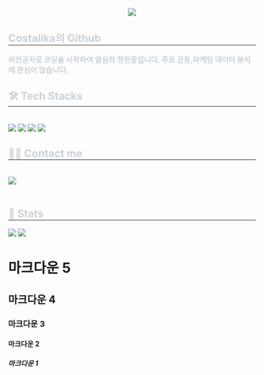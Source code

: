 <div align= "center">
    <img src="https://capsule-render.vercel.app/api?type=waving&color=0a3bff&height=180&text=Costlika&animation=scaleIn&fontColor=64fa00&fontSize=50" />
    </div>
    <div style="text-align: left;"> 
    <h2 style="border-bottom: 1px solid #21262d; color: #c9d1d9;"> Costalika의 Github </h2>  
    <div style="font-weight: 700; font-size: 15px; text-align: left; color: #c9d1d9;"> 비전공자로 코딩을 시작하여 열심히 정진중입니다. 주로 금융,마케팅 데이터 분석에 관심이 많습니다. </div> 
    </div>
    <div style="text-align: left;">
    <h2 style="border-bottom: 1px solid #21262d; color: #c9d1d9;"> 🛠️ Tech Stacks </h2> <br> 
    <div style="margin: ; text-align: left;" "text-align: left;"> <img src="https://img.shields.io/badge/Git-F05032?style=for-the-badge&logo=Git&logoColor=white">
          <img src="https://img.shields.io/badge/Github-181717?style=for-the-badge&logo=Github&logoColor=white">
          <img src="https://img.shields.io/badge/Discord-5865F2?style=for-the-badge&logo=Discord&logoColor=white">
          <img src="https://img.shields.io/badge/Python-3776AB?style=for-the-badge&logo=Python&logoColor=white">
          </div>
    </div>
    <div style="text-align: left;">
    <h2 style="border-bottom: 1px solid #21262d; color: #c9d1d9;"> 🧑‍💻 Contact me </h2> <br> 
    <div style="text-align: left;"> <a href=mailto:yjs52910801@gmail.com> <img src="https://img.shields.io/badge/Gmail-EA4335?style=for-the-badge&logo=Gmail&logoColor=white&link=mailto:yjs52910801@gmail.com"> </a>
          </div>  <br> 
    <div style="text-align: left;">  </div> 
    </div>
    <div style="text-align: left;"> 
    <h2 style="border-bottom: 1px solid #21262d; color: #c9d1d9;"> 🏅 Stats </h2> <div style="text-align: left;"> <img src="https://github-readme-stats.vercel.app/api?username=costalika&custom_title=costalika's Github Stat&bg_color=180,000000,&title_color=000000&text_color=000000"
        /> <img src="https://github-readme-stats.vercel.app/api/top-langs/?username=costalika&layout=compact&bg_color=180,000000,&title_color=000000&text_color=000000"
          /> </div> 
    </div>
    
# 마크다운 5
## 마크다운 4
### 마크다운 3
#### 마크다운 2
##### 마크다운 1


